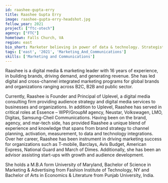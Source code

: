 ```yaml
---
id: raashee-gupta-erry
title: Raashee Gupta Erry
image: raashee-gupta-erry-headshot.jpg
fellow_year: 2021
project: ["ftc-otech"]
agency: ["FTC"]
hometown: Falls Church, VA
region: east
bio_short: Marketer believing in power of data & technology. Strategist. Advisor. Passionate about audience led, full funnel, performance marketing solutions.
tags: ['east', '2021', 'Marketing_And_Communications']
skills: ['Marketing and Communications']
---
```

Raashee is a digital media & marketing leader with 16 years of experience, in building brands, driving demand, and generating revenue. She has led digital and cross-channel integrated marketing programs for global brands and organizations ranging across B2C, B2B and public sector.

Currently, Raashee is Founder and Principal of Uplevel, a digital media consulting firm providing audience strategy and digital media services to businesses and organizations.
In addition to Uplevel, Raashee has served in critical roles at Essence – WPP/GroupM agency, Neustar, Volkswagen, LMO, Digitas, Samsung-Cheil Communications. Having been on the brand, agency, and mar-tech side, has provided Raashee a unique blend of experience and knowledge that spans from brand strategy to channel planning, activation, measurement, to data and technology integrations.  Over her career, Raashee has been instrument in driving marketing success for organizations such as T-mobile, Barclays, Avis Budget, American Express, National Guard and March of Dimes.
Additionally, she has been an advisor assisting start-ups with growth and audience development.

She holds a M.B.A form University of Maryland, Bachelor of Science in Marketing & Advertising from Fashion Institute of Technology, NY and Bachelor of Arts in Economics & Literature from Punjab University, India.
